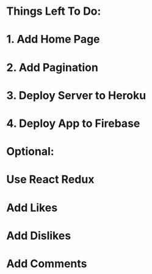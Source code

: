 # Things Left To Do:
# 1. Add Home Page
# 2. Add Pagination
# 3. Deploy Server to Heroku
# 4. Deploy App to Firebase
# Optional:
# Use React Redux
# Add Likes
# Add Dislikes
# Add Comments

